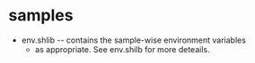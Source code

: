 # samples
* env.shlib -- contains the sample-wise environment variables
	* as appropriate. See env.shilb for more deteails.
